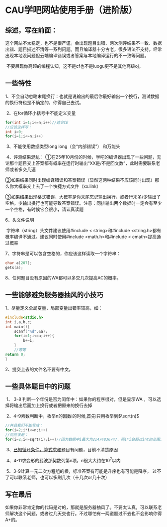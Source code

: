 # CAU学吧网站使用手册（进阶版）

## 综述，写在前面：

​	这个网站不太稳定，也不是很严谨。会出现题目出错、两次测评结果不一致、数据出错、题目描述不清等一系列问题。而且编译器十分古老，很多语法不支持。经常出现本地没问题但云端编译错误或者答案与本地编译运行的不一致等问题。

​	不要展现你高超的编程认知，这不是cf也不是luogu更不是其他高级oj。

## 一些特性

​	1、不会自动忽略末尾换行：也就是说输出的最后你最好输出一个换行，测试数据的换行符也是不确定的，你得自己去试。	

​	2、在for循环小括号中不能定义变量

```c
for(int i=1;i<=n;i++)//这会CE
//应该这样写：
int i=0;
for(i=1;i<=n;i++)
```

​	3、不能使用数据类型long long（会“内部错误”） 和万能头

​	4、评测结果混乱：
​		①在25年10月份的时候，学吧的编译器出现了一些问题，无论那个题目交上答案都有概率在运行时输出“XX是/不是回文数”，此时需要联系老师或者多交几遍

​		②如果结果同时出现编译错误和答案错误（显然这两种结果不应该同时出现）那么你大概率交上去了一个快捷方式文件（xx.link）

​		③如果结果出现格式错误，大概率是你末尾忘记输出换行，或者行末多/少输出了空格。少输出换行也可能导致答案错误。注意：同排输出两个数据时一定会有至少一个空格，有时候它会很小，请认真读题

6、头文件说明

​	字符串（string）头文件建议使用#include < string>和#include <string.h>都有概率编译不通过。建议同时使用#include <math.h>和#include < cmath>提高通过概率

7、字符串是可以包含空格的，你应该这样读取一个字符串：

```c
char a[207];
gets(a);
```

8、任何题目没有原因的WA都可以多交几次提高AC的概率。

## 一些能够避免服务器抽风的小技巧

1、尽量定义全局变量，局部变量出错率较高，如：

```c
#include<stdio.h>
int i,a,b,c;
int main(){
	scanf("%d",&a);
	for(i=1;i<=a;i++){
		b+=i;
	}
	//等等
return 0;
}
```

2、提交上去的文件名不要有中文。


## 一些具体题目中的问题

​	1、 3-8 判断一个年份是否为闰年中：如果你的程序很对，但是显示WA ，可以选择将输出后面加上换行或者把原来的换行去掉

​	2、4-9素数判断中，枚举n的因数i的时候,首先i只用枚举到$\sqrt(n)$

```C
//并且我们不能写成：
for(i=2;i*i<=n;i++)
//而应该是：
for(i=2;i<=sqrt(i);i++)//因为数据中i最大为21474836747，而i*i会超过int的范围。（为什么题目不表明i的范围啊无语）
```

​	3、[已知循环条件，算式求和](https://page.cau.edu.cn/mod/assignment/view.php?id=27148)题目有问题，目前不清楚原因

​	4、4-11求变形的斐波那契数列第n项，n很大大约在$10^7$以内​

​	5、3-9计算一元二次方程组的根，标准答案有可能是升序也有可能是降序，
​		过不了可以联系老师，也可以多刷几次（十几次or几十次）

## 写在最后

​	如果你非常肯定你的代码是对的，那就是服务器抽风了。不要太认真，可以联系老师解决这个问题，或者过几天交也行。不过哪怕有一两道题过不去也不会影响你得A+的。

​	


